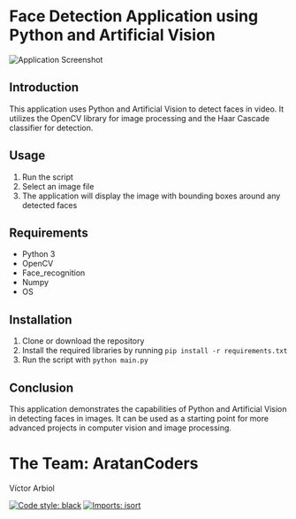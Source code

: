 # Face Detection Application using Python and Artificial Vision

![Application Screenshot](https://github.com/aratan/idfaceml/blob/main/Captura%20de%20pantalla_2023-01-21_12-28-50.png?raw=true)

## Introduction

This application uses Python and Artificial Vision to detect faces in video. It utilizes the OpenCV library for image processing and the Haar Cascade classifier for detection.

## Usage

1. Run the script
2. Select an image file
3. The application will display the image with bounding boxes around any detected faces

## Requirements

- Python 3
- OpenCV
- Face_recognition
- Numpy
- OS

## Installation

1. Clone or download the repository
2. Install the required libraries by running `pip install -r requirements.txt`
3. Run the script with `python main.py`

## Conclusion

This application demonstrates the capabilities of Python and Artificial Vision in detecting faces in images. It can be used as a starting point for more advanced projects in computer vision and image processing.


# The Team: AratanCoders
Víctor Arbiol

[![Code style: black](https://img.shields.io/badge/code%20style-black-000000.svg)](https://github.com/psf/black)
[![Imports: isort](https://img.shields.io/badge/%20imports-isort-%231674b1?style=flat&labelColor=ef8336)](https://pycqa.github.io/isort/)
